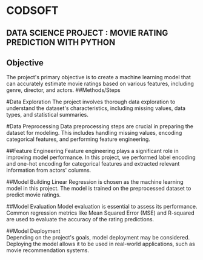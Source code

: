 # CODSOFT
## DATA SCIENCE PROJECT : MOVIE RATING PREDICTION WITH PYTHON

## Objective
The project's primary objective is to create a machine learning model that can accurately estimate movie ratings based on various features, including genre, director, and actors.
##Methods/Steps

#Data Exploration
The project involves thorough data exploration to understand the dataset's characteristics, including missing values, data types, and statistical summaries.

#Data Preprocessing
Data preprocessing steps are crucial in preparing the dataset for modeling. This includes handling missing values, encoding categorical features, and performing feature engineering.

##Feature Engineering
Feature engineering plays a significant role in improving model performance. In this project, we performed label encoding and one-hot encoding for categorical features and extracted relevant information from actors' columns.

##Model Building 
Linear Regression is chosen as the machine learning model in this project. The model is trained on the preprocessed dataset to predict movie ratings.

##Model Evaluation
Model evaluation is essential to assess its performance. Common regression metrics like Mean Squared Error (MSE) and R-squared are used to evaluate the accuracy of the rating predictions.

##Model Deployment  
Depending on the project's goals, model deployment may be considered. Deploying the model allows it to be used in real-world applications, such as movie recommendation systems.
